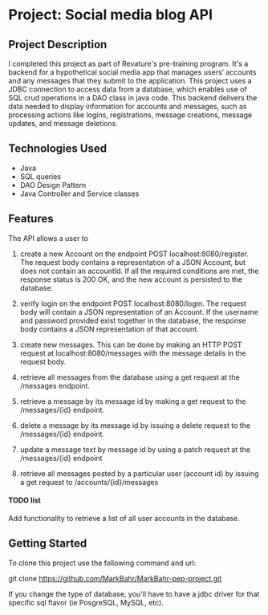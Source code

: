 # Project: Social media blog API

## Project Description

I completed this project as part of Revature's pre-training program. It's a backend for a hypothetical social media app that manages users’ accounts and any messages that they submit to the application. This project uses a JDBC connection to access data from a database, which enables use of SQL crud operations in a DAO class in java code. This backend delivers the data needed to display information for accounts and messages, such as processing actions like logins, registrations, message creations, message updates, and message deletions.

## Technologies Used

- Java
- SQL queries
- DAO Design Pattern
- Java Controller and Service classes

## Features

The API allows a user to

1. create a new Account on the endpoint POST localhost:8080/register. The request body contains a representation of a JSON Account, but does not contain an accountId. If all the required conditions are met, the response status is 200 OK, and the new account is persisted to the database.

2. verify login on the endpoint POST localhost:8080/login. The request body will contain a JSON representation of an Account. If the username and password provided exist together in the database, the response body contains a JSON representation of that account.

3. create new messages. This can be done by making an HTTP POST request at localhost:8080/messages with the message details in the request body.

4. retrieve all messages from the database using a get request at the /messages endpoint.

5. retrieve a message by its message id by making a get request to the /messages/{id} endpoint.

6. delete a message by its message id by issuing a delete request to the /messages/{id} endpoint.

7. update a message text by message id by using a patch request at the /messages/{id} endpoint

8. retrieve all messages posted by a particular user (account id) by issuing a get request to /accounts/{id}/messages

#### TODO list

Add functionality to retrieve a list of all user accounts in the database.

## Getting Started

To clone this project use the following command and url:

git clone https://github.com/MarkBahr/MarkBahr-pep-project.git

If you change the type of database, you'll have to have a jdbc driver for that specific sql flavor (ie PosgreSQL, MySQL, etc).

